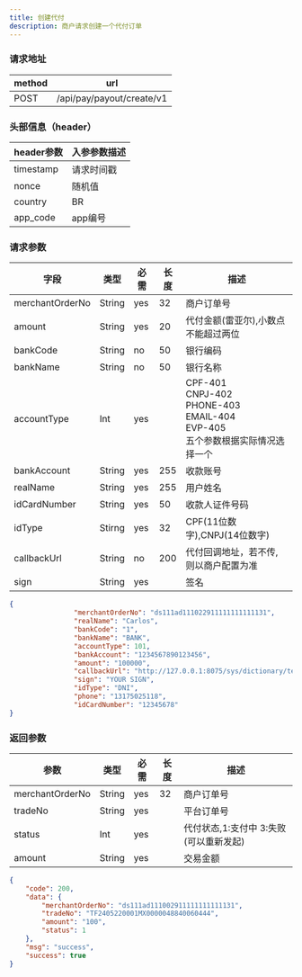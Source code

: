 ```yaml
---
title: 创建代付
description: 商户请求创建一个代付订单
---
```


### 请求地址

| method | url                       |
| ------ | ------------------------- |
| POST   | /api/pay/payout/create/v1 |

### 头部信息（header）

| header参数  | 入参参数描述 |
| --------- | ------ |
| timestamp | 请求时间戳  |
| nonce     | 随机值    |
| country   | BR |
| app_code  | app编号  |

### 请求参数

| 字段              | 类型     | 必需  | 长度  | 描述                                                                             |
| --------------- | ------ | --- | --- | ------------------------------------------------------------------------------ |
| merchantOrderNo | String | yes | 32  | 商户订单号                                                                          |
| amount          | String | yes | 20  | 代付金额(雷亚尔),小数点不能超过两位                                                            |
| bankCode        | String | no | 50  | 银行编码                                                                           |
| bankName        | String | no  | 50  | 银行名称                                                                           |
| accountType     | Int    | yes |     | CPF-401<br>CNPJ-402 <br>PHONE-403 <br>EMAIL-404 <br>EVP-405 <br>五个参数根据实际情况选择一个 |
| bankAccount     | String | yes | 255 | 收款账号                                                                           |
| realName        | String | yes | 255 | 用户姓名                                                                           |
| idCardNumber    | String | yes | 50  | 收款人证件号码                                                                        |
| idType          | Stirng | yes | 32  | CPF(11位数字),CNPJ(14位数字)                                                         |
| callbackUrl     | String | no  | 200 | 代付回调地址，若不传, 则以商户配置为准                                                           |
| sign            | String | yes |     | 签名                                                                             |

```json
{
                "merchantOrderNo": "ds111ad111022911111111111131",
                "realName": "Carlos",
                "bankCode": "1",
                "bankName": "BANK",
                "accountType": 101,
                "bankAccount": "1234567890123456",
                "amount": "100000",
                "callbackUrl": "http://127.0.0.1:8075/sys/dictionary/test",
                "sign": "YOUR SIGN",
                "idType": "DNI",
                "phone": "13175025118",
                "idCardNumber": "12345678"
}
```

### 返回参数

| 参数              | 类型     | 必需  | 长度  | 描述                 |
| --------------- | ------ | --- | --- | ------------------ |
| merchantOrderNo | String | yes | 32  | 商户订单号              |
| tradeNo         | String | yes |     | 平台订单号              |
| status          | Int    | yes |     | 代付状态,1:支付中 3:失败(可以重新发起) |
| amount          | String | yes |     | 交易金额               |

```json
{
    "code": 200,
    "data": {
        "merchantOrderNo": "ds111ad111002911111111111131",
        "tradeNo": "TF2405220001MX0000048840060444",
        "amount": "100",
        "status": 1
    },
    "msg": "success",
    "success": true
}
```
